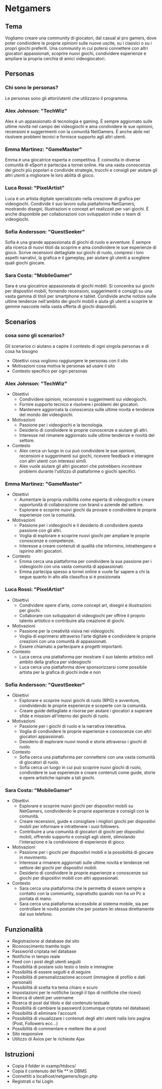 # Netgamers

## Tema
Vogliamo creare una community di giocatori, dal casual al pro gamers, dove poter condividere le proprie opinioni
sulle nuove uscite, su i classici o su i propri giochi preferiti. 
Una community in cui potersi connettere con altri giocatori appassionati, scoprire nuovi giochi,
condividere esperienze e ampliare la propria cerchia di amici videogiocatori.

## Personas
### Chi sono le personas?
Le personas sono gli attori/utenti che utilizzano il programma.

### Alex Johnson: "TechWiz"
Alex è un appassionato di tecnologia e gaming. È sempre aggiornato sulle ultime novità nel campo dei videogiochi e ama condividere le sue opinioni, recensioni e suggerimenti con la comunità NetGamers. È anche abile nel risolvere problemi tecnici e fornisce supporto agli altri utenti.

### Emma Martinez: "GameMaster"
Emma è una giocatrice esperta e competitiva. È coinvolta in diverse comunità di eSport e partecipa a tornei online. Ha una vasta conoscenza dei giochi più popolari e condivide strategie, trucchi e consigli per aiutare gli altri utenti a migliorare le loro abilità di gioco.

### Luca Rossi: "PixelArtist"
Luca è un artista digitale specializzato nella creazione di grafica per videogiochi. Condivide il suo lavoro sulla piattaforma NetGamers, mostrando disegni,  illustrazioni e concept art realizzati per vari giochi. È anche disponibile per collaborazioni con sviluppatori indie o team di videogiochi.

### Sofia Andersson: "QuestSeeker"
Sofia è una grande appassionata di giochi di ruolo e avventure.  È sempre alla ricerca di nuovi titoli da scoprire e ama condividere le sue esperienze di gioco. Scrive recensioni dettagliate sui giochi di ruolo, compresi i loro aspetti narrativi, la grafica e il gameplay, per aiutare gli utenti a scegliere quali giochi giocare.

### Sara Costa: "MobileGamer"
Sara è una giocatrice appassionata di giochi mobili. Si concentra sui giochi per dispositivi mobili, fornendo recensioni,  suggerimenti e consigli su una vasta gamma di titoli per smartphone e tablet.  Condivide anche notizie sulle ultime tendenze nell'ambito dei giochi mobili e  aiuta gli utenti a scoprire le gemme nascoste nella vasta offerta di giochi disponibili.

## Scenarios
### cosa sono gli scenarios?
Gli scenarios ci aiutano a capire il contesto di ogni singola personas e di cosa ha bisogno

- Obiettivi
cosa vogliono raggiungere le personas con il sito
- Motivazioni
cosa motiva le personas ad usare il sito
- Contesto
specifico per ogni personas 


### Alex Johnson: "TechWiz"
- Obiettivi
	+ Condividere opinioni, recensioni e suggerimenti sui videogiochi.
	+ Fornire supporto tecnico e risolvere i problemi dei giocatori.
	+ Mantenere aggiornata la conoscenza sulle ultime novità e tendenze del mondo dei videogiochi.
- Motivazioni
	+ Passione per i videogiochi e la tecnologia.
	+ Desiderio di condividere le proprie conoscenze e aiutare gli altri.
	+ Interesse nel rimanere aggiornato sulle ultime tendenze e novità del settore.
- Contesto
	+ Alex cerca un luogo in cui può condividere le sue opinioni, recensioni e suggerimenti sui giochi, ricevere feedback e interagire con altri utenti con interessi simili.
	+ Alex vuole aiutare gli altri giocatori che potrebbero incontrare problemi durante l'utilizzo di piattaforme o giochi specifici. 

### Emma Martinez: "GameMaster"
- Obiettivi
	+ Aumentare la propria visibilità come esperta di videogiochi e creare opportunità di collaborazione con brand o aziende del settore.
	+ Esplorare e scoprire nuovi giochi da provare e condividere le proprie esperienze con la comunità.
- Motivazioni
	+ Passione per i videogiochi e il desiderio di condividere questa passione con gli altri.
	+ Voglia di esplorare e scoprire nuovi giochi per ampliare le proprie conoscenze e competenze.
	+ Interesse a creare contenuti di qualità che informino, intrattengano e ispirino altri giocatori.
- Contesto
	+ Emma cerca una piattaforma per condividere la sua passione per i videogiochi con una vasta comunità di appassionati.
	+ Emma partecipa spesso a tornei online e vuole far sapere a chi la segue quanto in alto alla classifica si è posizionata

### Luca Rossi: "PixelArtist"
- Obiettivi
	+ Condividere opere d'arte, come concept art, disegni e illustrazioni per giochi.
	+ Collaborare con sviluppatori di videogiochi per offrire il proprio talento artistico e contribuire alla creazione di giochi.
- Motivazioni
	+ Passione per la creatività visiva nei videogiochi.
	+ Voglia di esprimersi attraverso l'arte digitale e condividere le proprie creazioni con una comunità di appassionati.
	+ Essere chiamato a partecipare a progetti importanti.
- Contesto
	+ Luca cerca una piattaforma per mostrare il suo talento artistico nell ambito della grafica per videogiochi
	+ Luca cerca una piattaforma dove sponsorizzarsi come possibile artista per la grafica di giochi indie e non

### Sofia Andersson: "QuestSeeker"
- Obiettivi
	+ Esplorare e scoprire nuovi giochi di ruolo (RPG) e avventure, condividendo le proprie esperienze e scoperte con la comunità.
	+ Creare guide dettagliate e risorse per aiutare i giocatori a superare sfide e missioni all'interno dei giochi di ruolo.
- Motivazioni
	+ Passione per i giochi di ruolo e la narrativa interattiva.
	+ Voglia di condividere le proprie esperienze e conoscenze con altri giocatori appassionati.
	+ Desiderio di esplorare nuovi mondi e storie attraverso i giochi di ruolo.
- Contesto
	+ Sofia cerca una piattaforma per connettersi con una vasta comunità di giocatori di ruolo.
	+ Sofia cerca un luogo in cui può scoprire nuovi giochi di ruolo, condividere le sue esperienze e creare contenuti come guide, storie e opere artistiche ispirate a tali giochi.
	
### Sara Costa: "MobileGamer"
- Obiettivi
	+ Esplorare e scoprire nuovi giochi per dispositivi mobili su NetGamers, condividendo le proprie esperienze e consigli con la comunità.
	+ Creare recensioni, guide e consigliare i migliori giochi per dispositivi mobili per informare e intrattenere i suoi followers.
	+ Contribuire a una comunità di giocatori di giochi per dispositivi mobili, offrendo supporto e consigli agli utenti, stimolando l'interazione e la condivisione di esperienze di gioco.
- Motivazioni
	+ Passione per i giochi per dispositivi mobili e la possibilità di giocare in movimento.
	+ Interesse a rimanere aggiornati sulle ultime novità e tendenze nel settore dei giochi per dispositivi mobili.
	+ Desiderio di condividere le proprie esperienze e conoscenze sui giochi per dispositivi mobili con altri appassionati.
- Contesto
	+ Sara cerca una piattaforma che le permetta di essere sempre a contatto con la commiunity, soprattutto quando non ha un Pc a portata di mano.
	+ Sara cerca una piattaforma accessibile al sistema mobile, sia per controllare le novità postate che per postare lei stessa direttamente dal suo telefono.
	
## Funzionalità
+ Registrazione al database dal sito
+ Riconoscimento tramite login
+ Passworld criptata nel database
+ Notifiche in tempo reale
+ Feed con i post degli utenti seguiti
+ Possibilità di postare solo testo o testo e immagine
+ Possibilità di essere seguiti e di seguire
+ Possibilità di personalizzazione account (immagine di profilo e dati personali)
+ Possibilità di scelta tra tema chiaro e scuro
+ Impostazioni per le notifiche (scegli il tipo di notifiche che ricevi)
+ Ricerca di utenti per username
+ Ricerca di post dal titolo e dal contenuto testuale
+ Possibiltà di cambiare la password (comunque criptata nel database)
+ Possibilità di eliminare l'account
+ Possibilità di visualizzare i contenuti degli altri utenti nalla loro pagina (Post, Followers ecc...)
+ Possibilità di commentare e mettere like ai post
+ Sito responsive
+ Utilizzo di Axios per le richieste Ajax


## Istruzioni
+ Copia il folder in xxamp/htdocs/
+ Copia il contenuto del file ** in DBMS
+ Connettiti a localhost/netgamers/login.php
+ Registrati o fai LogIn